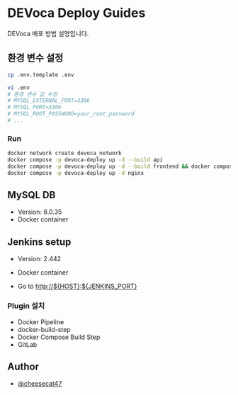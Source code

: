 # DEVoca Deploy Guides

DEVoca 배포 방법 설명입니다.

## 환경 변수 설정

```bash
cp .env.template .env

vi .env
# 환경 변수 값 수정
# MYSQL_EXTERNAL_PORT=3306
# MYSQL_PORT=3306
# MYSQL_ROOT_PASSWORD=your_root_password
# ...
```

### Run

```bash
docker network create devoca_network
docker compose -p devoca-deploy up -d --build api
docker compose -p devoca-deploy up -d --build frontend && docker compose stop frontend && docker compose rm -f frontend
docker compose -p devoca-deploy up -d nginx
```

## MySQL DB

- Version: 8.0.35
- Docker container

## Jenkins setup

- Version: 2.442
- Docker container

- Go to <http://${HOST}:${JENKINS_PORT}>

### Plugin 설치

- Docker Pipeline
- docker-build-step
- Docker Compose Build Step
- GitLab

## Author

- [@cheesecat47](https://github.com/cheesecat47)
